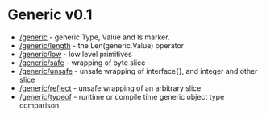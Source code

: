 Generic v0.1
============

 - [/generic] 	- generic Type, Value and Is marker.
 - [/generic/length]	- the Len(generic.Value) operator
 - [/generic/low]	- low level primitives
 - [/generic/safe]	- wrapping of byte slice
 - [/generic/unsafe]	- unsafe wrapping of interface{}, and integer and other slice
 - [/generic/reflect]	- unsafe wrapping of an arbitrary slice
 - [/generic/typeof]	- runtime or compile time generic object type comparison

[/generic]:https://github.com/anlhord/generic/tree/master/reflect
[/generic/length]:https://github.com/anlhord/generic/tree/master/length
[/generic/low]:https://github.com/anlhord/generic/tree/master/low
[/generic/safe]:https://github.com/anlhord/generic/tree/master/safe
[/generic/unsafe]:https://github.com/anlhord/generic/tree/master/unsafe
[/generic/reflect]:https://github.com/anlhord/generic/tree/master/reflect
[/generic/typeof]:https://github.com/anlhord/generic/tree/master/typeof
